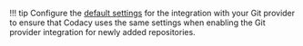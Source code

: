!!! tip
    Configure the [default settings](../../organizations/default-git-provider-integration.md) for the integration with your Git provider to ensure that Codacy uses the same settings when enabling the Git provider integration for newly added repositories.
